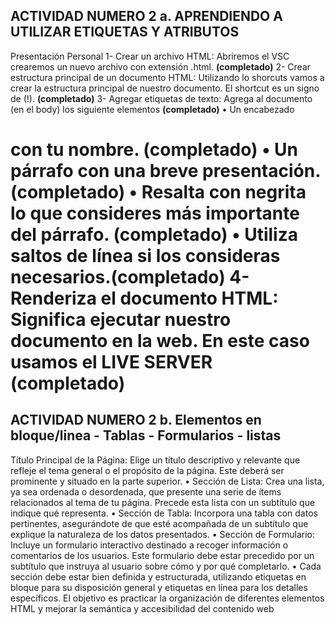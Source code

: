 ## ACTIVIDAD NUMERO 2 a. APRENDIENDO A UTILIZAR ETIQUETAS Y ATRIBUTOS

Presentación Personal
1- Crear un archivo HTML: Abriremos el VSC crearemos un nuevo archivo con 
extensión .html. <strong>(completado)</strong>
2- Crear estructura principal de un documento HTML: Utilizando lo shorcuts 
vamos a crear la estructura principal de nuestro documento. El shortcut es un 
signo de (!). <strong>(completado)</strong>
3- Agregar etiquetas de texto: Agrega al documento (en el body) los siguiente 
elementos <strong>(completado)</strong>
• Un encabezado <h1> con tu nombre. <strong>(completado)</strong>
• Un párrafo con una breve presentación. <strong>(completado)</strong>
• Resalta con negrita lo que consideres más importante del párrafo. <strong>(completado)</strong>
• Utiliza saltos de línea si los consideras necesarios.<strong>(completado)</strong>
4- Renderiza el documento HTML: Significa ejecutar nuestro documento en la 
web. En este caso usamos el LIVE SERVER <strong>(completado)</strong>

## ACTIVIDAD NUMERO 2 b. Elementos en bloque/linea - Tablas - Formularios - listas
Título Principal de la Página: Elige un título descriptivo y relevante que refleje el tema general o el 
propósito de la página. Este deberá ser prominente y situado en la parte superior.
• Sección de Lista: Crea una lista, ya sea ordenada o desordenada, que presente una serie de ítems 
relacionados al tema de tu página. Precede esta lista con un subtítulo que indique qué 
representa.
• Sección de Tabla: Incorpora una tabla con datos pertinentes, asegurándote de que esté 
acompañada de un subtítulo que explique la naturaleza de los datos presentados.
• Sección de Formulario: Incluye un formulario interactivo destinado a recoger información o 
comentarios de los usuarios. Este formulario debe estar precedido por un subtítulo que instruya al 
usuario sobre cómo y por qué completarlo.
• Cada sección debe estar bien definida y estructurada, utilizando etiquetas en bloque para su 
disposición general y etiquetas en línea para los detalles específicos. El objetivo es practicar la 
organización de diferentes elementos HTML y mejorar la semántica y accesibilidad del contenido 
web